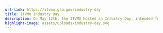 ```yaml
---
url-link: https://itvmo.gsa.gov/industry-day
title: ITVMO Industry Day
description: On May 12th, the ITVMO hosted an Industry Day, intended for a general audience, that presented the ITVMO’s vision for improving IT acquisitions in the future. The ITVMO, along with other federal government partner programs and agency IT acquisitions personnel, will engage industry groups and specific vendors to improve governmentwide IT acquisitions. No solut….
highlight-image: assets/uploads/industry-day.svg
---
```

